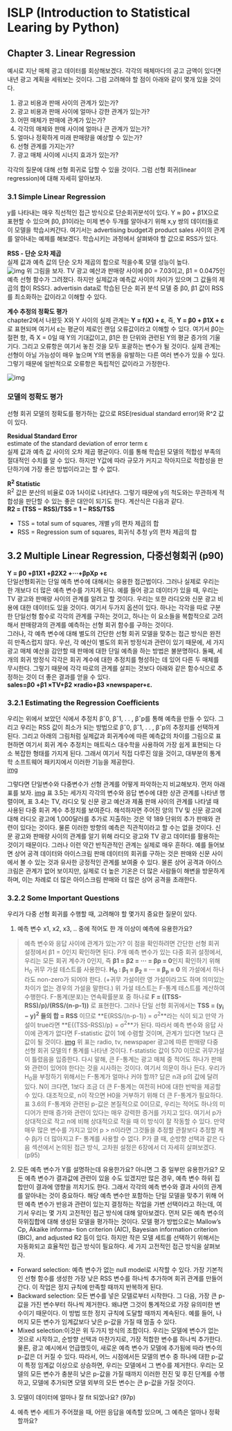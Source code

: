 # ISLP (Introduction to Statistical Learing by Python)
## Chapter 3. Linear Regression
예시로 지난 매체 광고 데이터를 회상해보겠다. 각각의 매체마다의 공고 금액이 있다면 내년 광고 계획을 세워보는 것이다. 그럼 고려해야 할 점이 아래와 같이 몇개 있을 것이다.
1. 광고 비용과 판매 사이의 관계가 있는가?
2. 광고 비용과 판매 사이에 얼마나 강한 관계가 있는가?
3. 어떤 매체가 판매에 관계가 있는가?
4. 각각의 매체와 판매 사이에 얼마나 큰 관계가 있는가?
5. 얼마나 정확하게 미래 판매량을 예상할 수 있는가?
6. 선형 관계를 가지는가?
7. 광고 매체 사이에 시너지 효과가 있는가?

각각의 질문에 대해 선형 회귀로 답할 수 있을 것이다. 그럼 선형 회귀(linear regression)에 대해 자세히 알아보자.

### 3.1 Simple Linear Regression
y를 나타내는 매우 직선적인 접근 방식으로 단순회귀분석이 있다. 
Y ≈ β0 + β1X으로 표현할 수 있으며 β0, β1이라는 미제 변수 두개를 알아내기 위해 x,y 쌍의 데이터들로 이 모델을 학습시켜간다. 여기서는 advertising budget과 product sales 사이의 관계를 알아내는 예제를 해보겠다. 학습시키는 과정에서 살펴봐야 할 값으로 RSS가 있다.   

**RSS - 단순 오차 제곱**   
실제 값과 예측 값의 단순 오차 제곱의 합으로 적을수록 모델 성능이 높다.   
![img](img/figure3-1.png)
위 그림을 보자. TV 광고 예산과 판매량 사이에 β0 = 7.03이고, β1 = 0.0475인 예측 선형 함수가 그려졌다. 하지만 실제값과 예측값 사이의 차이가 있으며 그 값들의 제곱의 합이 RSS다. advertisin data로 학습된 단순 회귀 분석 모델 중 β0, β1 값이 RSS를 최소화하는 값이라고 이해할 수 있다.    

**계수 추정의 정확도 평가**   
chapter2에서 나왔듯 X와 Y 사이의 실제 관계는 **Y = f(X) + ε**, 즉, **Y = β0 + β1X + ε**로 표현되며 여기서 ε는 평균이 제로인 랜덤 오류값이라고 이해할 수 있다. 여기서 β0는 절편 항, 즉 X = 0일 때 Y의 기대값이고, β1은 한 단위와 관련된 Y의 평균 증가의 기울기다. 그리고 오류항은 여기서 놓친 것을 모두 포괄하는 변수가 될 것이다. 실제 관계는 선형이 아닐 가능성이 매우 높으며 Y의 변동을 유발하는 다른 여러 변수가 있을 수 있다. 그렇기 때문에 일반적으로 오류항은 독립적인 값이라고 가정한다.

![img](./img/figure3-3.png)

### 모델의 정확도 평가
선형 회귀 모델의 정확도를 평가하는 값으로 RSE(residual standard error)와 R^2 값이 있다. 

**Residual Standard Error**    
estimate of the standard deviation of error term ε   
실제 값과 예측 값 사이의 오차 제곱 평균이다. 이를 통해 학습된 모델의 적합성 부족의 절대적인 수치를 알 수 있다. 하지만 Y값에 따라 규모가 커지고 작아지므로 적합성을 판단하기에 가장 좋은 방법이라고는 할 수 없다. 

**R<sup>2</sup> Statistic**   
R<sup>2</sup> 값은 분산의 비율로 0과 1사이로 나타낸다. 그렇기 때문에 y의 척도와는 무관하게 적합성을 판단할 수 있는 좋은 대안이 되기도 한다. 계산식은 다음과 같다.   
**R2 = (TSS − RSS)/TSS = 1 − RSS/TSS**   
- TSS = total sum of squares, 개별 y의 편차 제곱의 합
- RSS = Regression sum of squares, 회귀식 추청 y의 편차 제곱의 합

## 3.2 Multiple Linear Regression, 다중선형회귀 (p90)
**Y = β0 +β1X1 +β2X2 +···+βpXp +ε**   
단일선형회귀는 단일 예측 변수에 대해서는 유용한 접근법이다. 그러나 실제로 우리는 한 개보다 더 많은 예측 변수를 가지게 된다. 예를 들어 광고 데이터가 있을 때, 우리는 TV 광고와 판매량 사이의 관계를 알려고 할 것이다. 우리는 또한 라디오와 신문 광고 비용에 대한 데이터도 있을 것이다. 여기서 두가지 옵션이 있다. 하나는 각각을 따로 구분한 단일선형 함수로 각각의 관계를 구하는 것이고, 하나는 이 요소들을 복합적으로 고려해서 판매량과의 관계를 예측하는 선형 회귀 함수를 구하는 것이다.   
그러나, 각 예측 변수에 대해 별도의 간단한 선형 회귀 모델을 맞추는 접근 방식은 완전히 만족스럽지 않다. 우선, 각 예산이 별도의 회귀 방정식과 관련이 있기 때문에, 세 가지 광고 매체 예산을 감안할 때 판매에 대한 단일 예측을 하는 방법은 불분명하다. 둘째, 세 개의 회귀 방정식 각각은 회귀 계수에 대한 추정치를 형성하는 데 있어 다른 두 매체를 무시한다. 그렇기 때문에 각각 따로의 관계를 살피는 것보다 아래와 같은 함수식으로 추정하는 것이 더 좋은 결과를 얻을 수 있다.   
**sales=β0 +β1 ×TV+β2 ×radio+β3 ×newspaper+ε.**

### 3.2.1 Estimating the Regression Coefficients
우리는 위에서 보았던 식에서 추정치 βˆ0, βˆ1, . . , βˆp를 통해 예측을 만들 수 있다. 그리고 우리는 RSS 값이 최소가 되는 방법으로 βˆ0, βˆ1, . . , βˆp의 추정치를 선택하게 된다. 그리고 아래의 그림처럼 실제값과 회귀계수에 따른 예측값의 차이를 그림으로 표현하면 여기서 회귀 계수 추정치는 매트릭스 대수학을 사용하여 가장 쉽게 표현되는 다소 복잡한 형태를 가지게 된다. 그래서 여기서 직접 다루진 않을 것이고, 대부분의 통계학 소프트웨어 패키지에서 이러한 기능을 제공한다.    
[img](./img/fiqure3-4.png)

그렇다면 단일변수와 다중변수가 선형 관계를 어떻게 파악하는지 비교해보자. 먼저 아래 표를 보자.
[img](./img/table3-45.png)
표 3.5는 세가지 각각의 변수와 응답 변수에 대한 상관 관계를 나타낸 행렬이며, 표 3.4는 TV, 라디오 및 신문 광고 예산과 제품 판매 사이의 관계를 나타낼 때 사용된 다중 회귀 계수 추정치를 보여준다. 해석하자면 주어진 양의 TV 및 신문 광고에 대해 라디오 광고에 1,000달러를 추가로 지출하는 것은 약 189 단위의 추가 판매와 관련이 있다는 것이다. 물론 이러한 방향의 예측은 직관적이라고 할 수는 없을 것이다. 신문 광고와 판매량 사이의 관계를 알기 위해 라디오 광고와 TV 광고 데이터를 활용하는 것이기 때문이다. 그러나 이런 약간 반직관적인 관계는 실제로 매우 흔하다. 예를 들어보면 상어 공격 데이터와 아이스크림 판매 데이터의 회귀를 구하는 것은 판매와 신문 사이에서 볼 수 있는 것과 유사한 긍정적인 관계를 보여줄 수 있다. 물론 상어 공격과 아이스크림은 관계가 없어 보이지만, 실제로 더 높은 기온은 더 많은 사람들이 해변을 방문하게 하며, 이는 차례로 더 많은 아이스크림 판매와 더 많은 상어 공격을 초래한다. 

### 3.2.2 Some Important Questions
우리가 다중 선형 회귀를 수행할 때, 고려해야 할 몇가지 중요한 질문이 있다.
1. 예측 변수 x1, x2, x3, .. 중에 적어도 한 개 이상이 예측에 유용한가요?
> 예측 변수와 응답 사이에 관계가 있는가? 이 점을 확인하려면 간단한 선형 회귀 설정에서 β1 = 0인지 확인하면 된다. P개 예측 변수가 있는 다중 회귀 설정에서, 우리는 모든 회귀 계수가 0인지, 즉 **β1 = β2 = ··· = βp = 0**인지 확인하기 위해 H<sub>0</sub> 귀무 가설 테스트를 사용한다. 
> **H<sub>0</sub> : β<sub>1</sub> = β<sub>2</sub> = ··· = β<sub>p</sub> = 0** 의 가설에서 하나라도 non-zero가 되어야 한다. (+귀무 가설이란 영 가설이라고도 하며 의미있는 차이가 없는 경우의 가설을 말한다.)
> 위 가설 테스트는 F-통계 테스트를 계산하여 수행한다. F-통계(분포)는 연속확률분포 중 하나로 **F = ((TSS-RSS)/p)/(RSS/(n-p-1))** 로 표현한다. 그러나 단일 선형 회귀에서는 **TSS =  (y<sub>i</sub> − y)<sup>2</sup> 들의 합 = RSS** 이므로 **E{RSS/(n-p-1)} = σ<sup>2</sup>**라는 식이 되고 만약 가설이 true라면 **E{(TSS-RSS)/p} = σ<sup>2</sup>**가 된다.
> 따라서 예측 변수와 응답 사이에 관계가 없다면 F-statistic 값이 1에 수렴할 것이며, 관계가 있다면 1보다 큰 값이 될 것이다. 
> [img](./img/table3-6.png) 위 표는 radio, tv, newspaper 광고에 따른 판매량 다중 선형 회귀 모델의 f 통계를 나타낸 것이다. f-statistic 값이 570 이므로 귀무가설이 틀렸음을 입증한다. 다시 말해, 큰 F-통계는 광고 매체 중 적어도 하나가 판매와 관련이 있어야 한다는 것을 시사하는 것이다. 여기서 의문이 하나 든다. 우리가 H<sub>0</sub>을 부정하기 위해서는 F-통계가 얼마나 커야 할까?
> 답은 n과 p의 값에 달려 있다. N이 크다면, 1보다 조금 더 큰 F-통계는 여전히 H0에 대한 반박을 제공할 수 있다. 대조적으로, n이 작으면 H0을 거부하기 위해 더 큰 F-통계가 필요하다. 표 3.6의 F-통계와 관련된 p-값은 본질적으로 0이므로, 우리는 적어도 하나의 미디어가 판매 증가와 관련이 있다는 매우 강력한 증거를 가지고 있다. 여기서 p가 상대적으로 작고 n에 비해 상대적으로 작을 때 이 방식이 잘 작동할 수 있다. 만약 매우 많은 변수를 가지고 있어 p > n이라면 그것들을 추정할 관찰보다 추정할 계수 βj가 더 많아지고 F- 통계를 사용할 수 없다. P가 클 때, 순방향 선택과 같은 다음 섹션에서 논의된 접근 방식, 고차원 설정은 6장에서 더 자세히 살펴보겠다.
(p95)
2. 모든 예측 변수가 Y를 설명하는데 유용한가요? 아니면 그 중 일부만 유용한가요?
모든 예측 변수가 결과값에 관련이 있을 수도 있겠지만 많은 경우, 예측 변수 하위 집합만이 결과에 영향을 끼치기도 한다. 그래서 각각의 예측 변수와 결과 사이의 관계를 알아내는 것이 중요하다. 해당 예측 변수만 포함하는 단일 모델을 맞추기 위해 어떤 예측 변수가 반응과 관련이 있는지 결정하는 작업을 가변 선택이라고 하는데, 여기서 우리는 몇 가지 고전적인 접근 방식에 대해 알아보겠다. 먼저 모든 예측 변수의 하위집합에 대해 생성된 모델을 평가하는 것이다. 모델 평가 방법으로는 Mallow’s Cp, Akaike informa- tion criterion (AIC), Bayesian information criterion (BIC), and adjusted R2 등이 있다. 하지만 작은 모델 세트를 선택하기 위해서는 자동화되고 효율적인 접근 방식이 필요하다. 세 가지 고전적인 접근 방식을 살펴보자.
- Forward selection: 예측 변수가 없는 null model로 시작할 수 있다. 가장 기본적인 선형 함수를 생성한 가장 낮은 RSS 변수를 하나씩 추가하며 회귀 관계를 만들어간다. 이 작업은 정지 규칙에 만족할 때까지 반복하게 된다.
- Backward selection: 모든 변수를 넣은 모델로부터 시작한다. 그 다음, 가장 큰 p-값을 가진 변수부터 하나씩 제거한다. 왜냐면 그것이 통계적으로 가장 유의미한 변수이기 때문이다. 이 방법 또한 정지 규칙에 도달할 때까지 계속된다. 예를 들어, 나머지 모든 변수가 임계값보다 낮은 p-값을 가질 때 멈출 수 있다.
- Mixed selection:이것은 위 두가지 방식의 조합이다. 우리는 모델에 변수가 없는 것으로 시작하고, 순방향 선택과 마찬가지로, 가장 적합한 변수를 하나씩 추가한다. 물론, 광고 예시에서 언급했듯이, 새로운 예측 변수가 모델에 추가됨에 따라 변수의 p-값은 더 커질 수 있다. 따라서, 어느 시점에서든 모델의 변수 중 하나에 대한 p-값이 특정 임계값 이상으로 상승하면, 우리는 모델에서 그 변수를 제거한다. 우리는 모델의 모든 변수가 충분히 낮은 p-값을 가질 때까지 이러한 전진 및 후진 단계를 수행하고, 모델에 추가되면 모델 외부의 모든 변수는 큰 p-값을 가질 것이다. 

3. 모델이 데이터에 얼마나 잘 fit 되었나요? (97p)



4. 예측 변수 세트가 주어졌을 때, 어떤 응답을 예측할 있으며, 그 예측은 얼마나 정확할까요?

